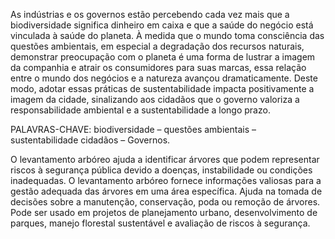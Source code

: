 As indústrias e os governos estão percebendo cada vez mais que a biodiversidade
significa dinheiro em caixa e que a saúde do negócio está vinculada à saúde do planeta. À
medida que o mundo toma consciência das questões ambientais, em especial a degradação
dos recursos naturais, demonstrar preocupação com o planeta é uma forma de lustrar a
imagem da companhia e atrair os consumidores para suas marcas, essa relação entre o
mundo dos negócios e a natureza avançou dramaticamente.
Deste modo, adotar essas práticas de sustentabilidade impacta positivamente a
imagem da cidade, sinalizando aos cidadãos que o governo valoriza a responsabilidade
ambiental e a sustentabilidade a longo prazo. 

PALAVRAS-CHAVE: biodiversidade – questões ambientais – sustentabilidade
cidadãos – Governos.

O levantamento arbóreo ajuda a identificar árvores que podem representar riscos à
segurança pública devido a doenças, instabilidade ou condições inadequadas.
O levantamento arbóreo fornece informações valiosas para a gestão adequada das
árvores em uma área específica. Ajuda na tomada de decisões sobre a manutenção,
conservação, poda ou remoção de árvores. Pode ser usado em projetos de planejamento
urbano, desenvolvimento de parques, manejo florestal sustentável e avaliação de riscos à
segurança.
